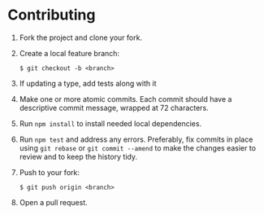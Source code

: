 # Contributing

1.  Fork the project and clone your fork.

1.  Create a local feature branch:

        $ git checkout -b <branch>

1.  If updating a type, add tests along with it

2.  Make one or more atomic commits. Each commit should have a descriptive
    commit message, wrapped at 72 characters.

3.  Run `npm install` to install needed local dependencies.

4.  Run `npm test` and address any errors.  Preferably, fix commits in place
    using `git rebase` or `git commit --amend` to make the changes easier to
    review and to keep the history tidy.

5.  Push to your fork:

        $ git push origin <branch>

6.  Open a pull request.

